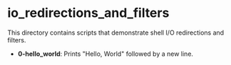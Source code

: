 # io_redirections_and_filters

This directory contains scripts that demonstrate shell I/O redirections and filters.

- **0-hello_world**: Prints "Hello, World" followed by a new line.

